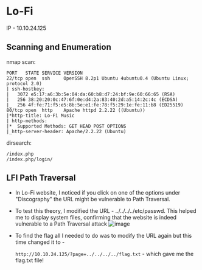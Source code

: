 # Lo-Fi

IP - 10.10.24.125

## Scanning and Enumeration
nmap scan:
```
PORT   STATE SERVICE VERSION
22/tcp open  ssh     OpenSSH 8.2p1 Ubuntu 4ubuntu0.4 (Ubuntu Linux; protocol 2.0)
| ssh-hostkey:
|   3072 e5:17:a6:3b:5e:04:da:60:b8:d7:24:bf:9e:60:66:65 (RSA)
|   256 38:20:20:0c:47:6f:0e:d4:2a:83:40:2d:a5:14:2c:4c (ECDSA)
|_  256 4f:fe:71:f5:e5:8b:5e:e1:fe:78:f5:29:1e:fe:11:b8 (ED25519)
80/tcp open  http    Apache httpd 2.2.22 ((Ubuntu))
|*http-title: Lo-Fi Music
| http-methods:
|*  Supported Methods: GET HEAD POST OPTIONS
|_http-server-header: Apache/2.2.22 (Ubuntu)
```

dirsearch:
```
/index.php
/index.php/login/
```

## LFI Path Traversal 
- In Lo-Fi website, I noticed if you click on one of the options under "Discography" the URL might be vulnerable to Path Traversal.
- To test this theory, I modified the URL - ../../../../etc/passwd. This helped me to display system files, confirming that the website is indeed vulnerable to a Path Traversal attack
![image](https://github.com/user-attachments/assets/ce12ca18-0f73-4bec-b2cf-e37a2f75bc44)


- To find the flag all I needed to do was to modify the URL again but this time changed it to -

  ``` http://10.10.24.125/?page=../../../../flag.txt ``` - which gave me the flag.txt file!
